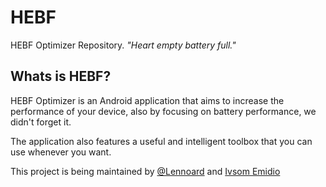 # HEBF
HEBF Optimizer Repository.
*"Heart empty battery full."*

## Whats is HEBF?
HEBF Optimizer is an Android application that aims to increase the performance of your device, also by focusing on battery performance, we didn't forget it.

The application also features a useful and intelligent toolbox that you can use whenever you want.


This project is being maintained by [@Lennoard](http://forum.xda-developers.com/member.php?u=6652564/) and [Ivsom Emidio](http://forum.xda-developers.com/member.php?u=5968361/)
